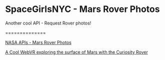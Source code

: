# SpaceGirlsNYC - Mars Rover Photos
Another cool API - Request Rover photos!

==============

[NASA APIs - Mars Rover Photos](https://api.nasa.gov/api.html#MarsPhotos)

[A Cool WebVR exploring the surface of Mars with the Curiosity Rover](https://accessmars.withgoogle.com/)
